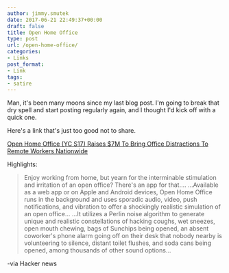 ```yaml
---
author: jimmy.smutek
date: 2017-06-21 22:49:37+00:00
draft: false
title: Open Home Office
type: post
url: /open-home-office/
categories:
- Links
post_format:
- Link
tags:
- satire
---
```


Man, it's been many moons since my last blog post. I'm going to break that dry spell and start posting regularly again, and I thought I'd kick off with a quick one.

Here's a link that's just too good not to share.

[Open Home Office (YC S17) Raises $7M To Bring Office Distractions To Remote Workers Nationwide](https://alwaystrending.io/articles/open-home-office-raises-7m-to-bring-office-distractions-to-remote-workers-nationwide)

Highlights:




> Enjoy working from home, but yearn for the interminable stimulation and irritation of an open office? There's an app
 for that....
>...Available as a web app or on Apple and Android devices, Open Home Office runs in the background and uses sporadic audio, video, push notifications, and vibration to offer a shockingly realistic simulation of an open office... 
>...It utilizes a Perlin noise algorithm to generate unique and realistic constellations of hacking coughs, wet sneezes, open mouth chewing, bags of Sunchips being opened, an absent coworker's phone alarm going off on their desk that nobody nearby is volunteering to silence, distant toilet flushes, and soda cans being opened, among thousands of other sound options...

-via Hacker news
